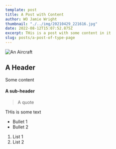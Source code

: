 ```yaml
---
template: post
title: A Post with Content
author: WO Jamie Wright
thumbnail: "./../img/20210429_221616.jpg"
date: 2022-08-12T15:07:52.875Z
excerpt: THis is a post with some content in it
slug: posts/a-post-of-type-page
---
```


![An Aircraft](/img/tutor.jpg "Something that flies")

## A Header

Some content

#### A sub-header

> A quote

THis is some text

- Bullet 1
- Bullet 2

1. List 1
2. List 2
